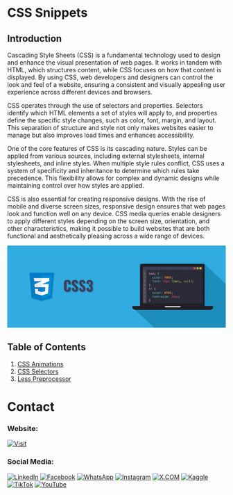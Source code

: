 # CSS Snippets

## Introduction

Cascading Style Sheets (CSS) is a fundamental technology used to design and enhance the visual presentation of web pages. It works in tandem with HTML, which structures content, while CSS focuses on how that content is displayed. By using CSS, web developers and designers can control the look and feel of a website, ensuring a consistent and visually appealing user experience across different devices and browsers.

CSS operates through the use of selectors and properties. Selectors identify which HTML elements a set of styles will apply to, and properties define the specific style changes, such as color, font, margin, and layout. This separation of structure and style not only makes websites easier to manage but also improves load times and enhances accessibility.

One of the core features of CSS is its cascading nature. Styles can be applied from various sources, including external stylesheets, internal stylesheets, and inline styles. When multiple style rules conflict, CSS uses a system of specificity and inheritance to determine which rules take precedence. This flexibility allows for complex and dynamic designs while maintaining control over how styles are applied.

CSS is also essential for creating responsive designs. With the rise of mobile and diverse screen sizes, responsive design ensures that web pages look and function well on any device. CSS media queries enable designers to apply different styles depending on the screen size, orientation, and other characteristics, making it possible to build websites that are both functional and aesthetically pleasing across a wide range of devices.

![Banner Image](github-readme-contents/css-banner-image.png)


## Table of Contents


1. [CSS Animations](0-css-animations/)
2. [CSS Selectors](1-css-selectors/)
3. [Less Preprocessor](2-less-preprocessor/)


# Contact

### Website: 

[![Visit](https://img.shields.io/badge/Visit%3A%20www.gunarakulan.info-%23E01E5A?style=flat&logo=realm&logoColor=white)](https://www.gunarakulan.info)

### Social Media:

[![LinkedIn](https://img.shields.io/badge/-LinkedIn-0A66C2?style=for-the-badge&logo=linkedin&logoColor=white)](https://www.linkedin.com/in/gunarakulangunaretnam)
[![Facebook](https://img.shields.io/badge/-Facebook-196dcc?style=for-the-badge&logo=facebook&logoColor=white)](https://www.facebook.com/gunarakulangunaretnam)
[![WhatsApp](https://img.shields.io/badge/-WhatsApp-07a647?style=for-the-badge&logo=whatsapp&logoColor=white)](https://wa.me/94740001141?text=WhatsApp%3A%20%2B9740001141)
[![Instagram](https://img.shields.io/badge/-Instagram-bd3651?style=for-the-badge&logo=instagram&logoColor=white)](https://www.instagram.com/gunarakulangunaretnam)
[![X.COM](https://img.shields.io/badge/-X.COM-0066ff?style=for-the-badge&logo=x&logoColor=white)](https://x.com/gunarakulangr)
[![Kaggle](https://img.shields.io/badge/-Kaggle-3295bd?style=for-the-badge&logo=kaggle&logoColor=white)](https://www.kaggle.com/gunarakulangr)
[![TikTok](https://img.shields.io/badge/-TikTok-579ea3?style=for-the-badge&logo=tiktok&logoColor=white)](https://www.tiktok.com/@gunarakulangunaretnam)
[![YouTube](https://img.shields.io/badge/-YouTube-a82121?style=for-the-badge&logo=youtube&logoColor=white)](https://www.youtube.com/channel/UCjMOdgHFAjAdBKiqV8y2Tww)

